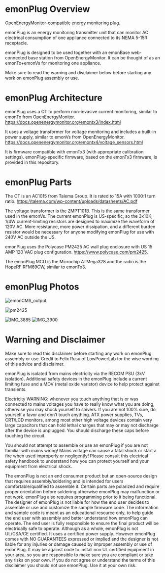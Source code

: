 # emonPlug Overview
OpenEnergyMonitor-compatible energy monitoring plug. 

emonPlug is an energy monitoring transmitter unit that can monitor AC electrical consumption of one appliance connected to its NEMA 5-15R receptacle. 

emonPlug is designed to be used together with an emonBase web-connected base station from OpenEnergyMonitor. It can be thought of as an emonTx+emonVs for monitoring one appliance.

Make sure to read the warning and disclaimer below before starting any work on emonPlug assembly or use. 

# emonPlug Architecture
emonPlug uses a CT to perform non-invasive current monitoring, similar to emonTx from OpenEnergyMonitor. https://docs.openenergymonitor.org/emontx3/index.html

It uses a voltage transformer for voltage monitoring and includes a built-in power supply, similar to emonVs from OpenEnergyMonitor. https://docs.openenergymonitor.org/emontx4/voltage_sensors.html

It is firmware compatible with emonTx3 (with appropriate calibration settings). emonPlug-specific firmware, based on the emonTx3 firmware, is provided in this repository.

# emonPlug Parts
The CT is an AC1015 from Talema Group. It is rated to 15A with 1000:1 turn ratio. https://talema.com/wp-content/uploads/datasheets/AC.pdf

The voltage transformer is the ZMPT101B. This is the same transformer used in the emonVs. The current emonPlug is US-specific, so the 3x10K, 1/4W current-limiting resistors are designed to maximize the waveform of 120V AC. More resistance, more power dissipation, and a different burden resistor would be necessary for anyone modifying emonPlug for use with 240V AC outside the US.

emonPlug uses the Polycase PM2425 AC wall plug enclosure with US 15 AMP 120 VAC plug configuration. https://www.polycase.com/pm2425.

The emonPlug MCU is the Microchip ATMega328 and the radio is the HopeRF RFM69CW, similar to emonTx3.

# emonPlug Photos

![emonCMS_output](https://github.com/brandock/emonPlug/assets/17953028/205c7103-57a2-43d5-aad7-303de3be4c93)


![pm2425](https://github.com/brandock/emonPlug/assets/17953028/2f35ab60-ba14-44eb-bf13-9e893ec02936)

![IMG_3885](https://github.com/brandock/emonPlug/assets/17953028/8c611282-87d1-4add-9055-7dc4890a0534)
![IMG_3900](https://github.com/brandock/emonPlug/assets/17953028/7241f270-b041-430c-9e75-b5aa29b76e3c)

# Warning and Disclaimer
Make sure to read this disclaimer before starting any work on emonPlug assembly or use. Credit to Felix Rusu of LowPowerLab for the wise wording of this advice and disclaimer.

emonPlug is isolated from mains electricity via the RECOM PSU (3kV isolation). Additional safety devices in the emonPlug include a current limiting fuse and a MOV (metal oxide varistor) device to help protect against transients.

Electricity WARNING: whenever you touch anything that is or was connected to mains voltages you have to really know what you are doing, otherwise you may shock yourself to shivers. If you are not 100% sure, do yourself a favor and don’t touch anything. ATX power supplies, TVs, CRT/LCD monitors, among most other high voltage devices contain very large capacitors that can hold lethal charges that may or may not discharge after the device is unplugged. You should discharge these caps before touching the circuit.

You should not attempt to assemble or use an emonPlug if you are not familiar with mains wiring! Mains voltage can cause a fatal shock or start a fire when used improperly or negligently! Please consult this electrical safety handbook to understand how you can protect yourself and your equipment from electrical shock.

The emonPlug is not an end consumer product but an open-source design that requires assembly/soldering and is intended for users comfortable/qualified to assemble it. Certain parts are polarized and require proper orientation before soldering otherwise emonPlug may malfunction or not work.
emonPlug also requires programming prior to it being functional. The designer of emonPlug is not liable for how the end user decides to assemble or use and customize the sample firmware code. The information and sample code is meant as an educational resource only, to help guide the end user with assembly and better understand how emonPlug can operate. The end user is fully responsible to ensure the final product will be electrically safe to operate.
Although as a whole, emonPlug is not UL/CSA/CE certified. It uses a certified power supply. However emonPlug comes with NO GUARANTEES expressed or implied and the designer is not liable for any injuries or damage caused by improper assembly or use of emonPlug. It may be against code to install non UL certified equipment in your area, so you are responsible to make sure you are compliant or take any risks on your own. If you do not agree or understand the terms of this disclaimer you should not use emonPlug. Use it at your own risk.
